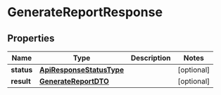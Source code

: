 
# GenerateReportResponse

## Properties
| Name | Type | Description | Notes |
| ------------ | ------------- | ------------- | ------------- |
| **status** | [**ApiResponseStatusType**](ApiResponseStatusType.md) |  |  [optional] |
| **result** | [**GenerateReportDTO**](GenerateReportDTO.md) |  |  [optional] |



